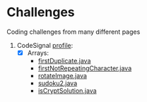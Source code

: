 # Challenges
Coding challenges from many different pages

1. CodeSignal [profile](https://app.codesignal.com/profile/xoan_r):
   - [x] Arrays:
     - [firstDuplicate.java](https://github.com/XoanRoss/Challenges/blob/main/firstDuplicate.java)
     - [firstNotRepeatingCharacter.java](https://github.com/XoanRoss/Challenges/blob/main/firstNotRepeatingCharacter.java)
     - [rotateImage.java](https://github.com/XoanRoss/Challenges/blob/main/rotateImage.java)
     - [sudoku2.java](https://github.com/XoanRoss/Challenges/blob/main/sudoku2.java)
     - [isCryptSolution.java](https://github.com/XoanRoss/Challenges/blob/main/isCryptSolution.java)
